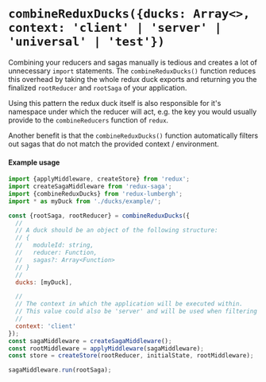 # `combineReduxDucks({ducks: Array<>, context: 'client' | 'server' | 'universal' | 'test'})`
Combining your reducers and sagas manually is tedious and creates a lot of unnecessary `import` statements. The `combineReduxDucks()` function reduces this overhead by taking the whole redux duck exports and returning you the finalized `rootReducer` and `rootSaga` of your application.

Using this pattern the redux duck itself is also responsible for it's namespace under which the reducer will act, e.g. the key you would usually provide to the `combineReducers` function of `redux`.

Another benefit is that the `combineReduxDucks()` function automatically filters out sagas that do not match the provided context / environment.

#### Example usage
```js
import {applyMiddleware, createStore} from 'redux';
import createSagaMiddleware from 'redux-saga';
import {combineReduxDucks} from 'redux-lumbergh';
import * as myDuck from './ducks/example/';

const {rootSaga, rootReducer} = combineReduxDucks({
  //
  // A duck should be an object of the following structure:
  // {
  //   moduleId: string,
  //   reducer: Function,
  //   sagas?: Array<Function>
  // }
  //
  ducks: [myDuck],

  //
  // The context in which the application will be executed within.
  // This value could also be 'server' and will be used when filtering out sagas using the `createEnvironmentSpecificSaga` util.
  //
  context: 'client'
});
const sagaMiddleware = createSagaMiddleware();
const rootMiddleware = applyMiddleware(sagaMiddleware);
const store = createStore(rootReducer, initialState, rootMiddleware);

sagaMiddleware.run(rootSaga);
```
